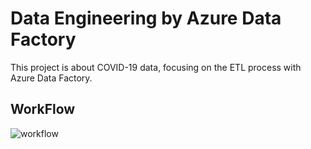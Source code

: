 # Data Engineering by Azure Data Factory
This project is about COVID-19 data, focusing on the ETL process with Azure Data Factory. 

## WorkFlow

![workflow](https://user-images.githubusercontent.com/63108802/189586397-e0ab64c0-c0f0-456b-80d9-a53f02a78587.PNG)
